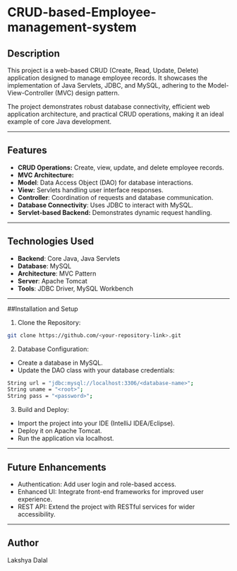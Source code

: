 # CRUD-based-Employee-management-system

## Description

This project is a web-based CRUD (Create, Read, Update, Delete) application designed to manage employee records. It showcases the implementation of Java Servlets, JDBC, and MySQL, adhering to the Model-View-Controller (MVC) design pattern.

The project demonstrates robust database connectivity, efficient web application architecture, and practical CRUD operations, making it an ideal example of core Java development.

---

## Features

- **CRUD Operations:** Create, view, update, and delete employee records.
- **MVC Architecture:**
- **Model**: Data Access Object (DAO) for database interactions.
- **View:** Servlets handling user interface responses.
- **Controller**: Coordination of requests and database communication.
- **Database Connectivity**: Uses JDBC to interact with MySQL.
- **Servlet-based Backend:** Demonstrates dynamic request handling.

---

## Technologies Used

- **Backend**: Core Java, Java Servlets
- **Database**: MySQL
- **Architecture**: MVC Pattern
- **Server**: Apache Tomcat
- **Tools**: JDBC Driver, MySQL Workbench


---

##Installation and Setup
1. Clone the Repository:
```bash
git clone https://github.com/<your-repository-link>.git
```

2. Database Configuration:
- Create a database in MySQL.
- Update the DAO class with your database credentials:

```bash
String url = "jdbc:mysql://localhost:3306/<database-name>";
String uname = "<root>";
String pass = "<password>";
```

3. Build and Deploy:
- Import the project into your IDE (IntelliJ IDEA/Eclipse).
- Deploy it on Apache Tomcat.
- Run the application via localhost.

---

## Future Enhancements
- Authentication: Add user login and role-based access.
- Enhanced UI: Integrate front-end frameworks for improved user experience.
- REST API: Extend the project with RESTful services for wider accessibility.
 
---

## Author

Lakshya Dalal
